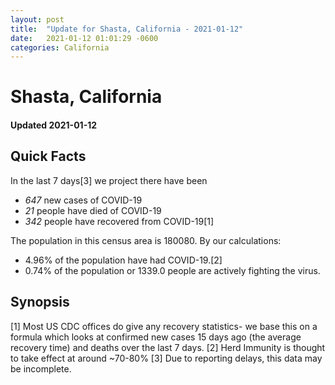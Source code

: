 ```yaml
---
layout: post
title:  "Update for Shasta, California - 2021-01-12"
date:   2021-01-12 01:01:29 -0600
categories: California
---
```


# Shasta, California
#### Updated 2021-01-12

## Quick Facts

In the last 7 days[3] we project there have been
- *647* new cases of COVID-19
- *21* people have died of COVID-19
- *342* people have recovered from COVID-19[1]

The population in this census area is 180080. By our calculations:
- 4.96% of the population have had COVID-19.[2]
- 0.74% of the population or 1339.0 people are actively fighting the virus.

## Synopsis




[1] Most US CDC offices do give any recovery statistics- we base this on a formula which looks at confirmed new cases
15 days ago (the average recovery time) and deaths over the last 7 days.
[2] Herd Immunity is thought to take effect at around ~70-80%
[3] Due to reporting delays, this data may be incomplete. 
    
